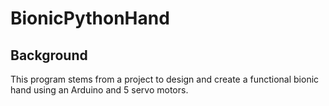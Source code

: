 # BionicPythonHand

## Background
This program stems from a project to design and create a functional bionic hand using an Arduino and 5 servo motors. 
